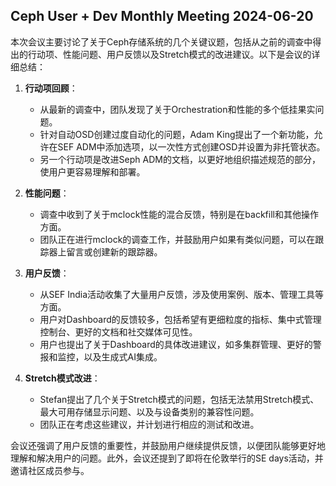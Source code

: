 ## Ceph User + Dev Monthly Meeting 2024-06-20

本次会议主要讨论了关于Ceph存储系统的几个关键议题，包括从之前的调查中得出的行动项、性能问题、用户反馈以及Stretch模式的改进建议。以下是会议的详细总结：

1. **行动项回顾**：
   - 从最新的调查中，团队发现了关于Orchestration和性能的多个低挂果实问题。
   - 针对自动OSD创建过度自动化的问题，Adam King提出了一个新功能，允许在SEF ADM中添加选项，以一次性方式创建OSD并设置为非托管状态。
   - 另一个行动项是改进Seph ADM的文档，以更好地组织描述规范的部分，使用户更容易理解和部署。

2. **性能问题**：
   - 调查中收到了关于mclock性能的混合反馈，特别是在backfill和其他操作方面。
   - 团队正在进行mclock的调查工作，并鼓励用户如果有类似问题，可以在跟踪器上留言或创建新的跟踪器。

3. **用户反馈**：
   - 从SEF India活动收集了大量用户反馈，涉及使用案例、版本、管理工具等方面。
   - 用户对Dashboard的反馈较多，包括希望有更细粒度的指标、集中式管理控制台、更好的文档和社交媒体可见性。
   - 用户也提出了关于Dashboard的具体改进建议，如多集群管理、更好的警报和监控，以及生成式AI集成。

4. **Stretch模式改进**：
   - Stefan提出了几个关于Stretch模式的问题，包括无法禁用Stretch模式、最大可用存储显示问题、以及与设备类别的兼容性问题。
   - 团队正在考虑这些建议，并计划进行相应的测试和改进。

会议还强调了用户反馈的重要性，并鼓励用户继续提供反馈，以便团队能够更好地理解和解决用户的问题。此外，会议还提到了即将在伦敦举行的SE days活动，并邀请社区成员参与。